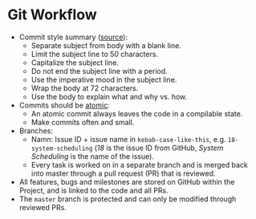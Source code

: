 # Git Workflow
* Commit style summary ([source](https://cbea.ms/git-commit/)):
  * Separate subject from body with a blank line.
  * Limit the subject line to 50 characters.
  * Capitalize the subject line.
  * Do not end the subject line with a period.
  * Use the imperative mood in the subject line.
  * Wrap the body at 72 characters.
  * Use the body to explain what and why vs. how.
* Commits should be [atomic](https://www.freshconsulting.com/insights/blog/atomic-commits/):
  * An atomic commit always leaves the code in a compilable state.
  * Make commits often and small.
* Branches: 
  * Namn: Issue ID + issue name in `kebab-case-like-this`, e.g. `18-system-scheduling` (*18* is the issue ID from GitHub, *System Scheduling* is the name of the issue).
  * Every task is worked on in a separate branch and is merged back into master through a pull request (PR) that is reviewed.
* All features, bugs and milestones are stored on GitHub within the Project, and is linked to the code and all PRs.
* The `master` branch is protected and can only be modified through reviewed PRs. 
